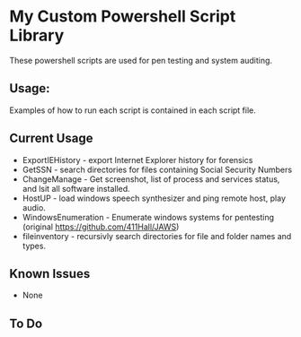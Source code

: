 # My Custom Powershell Script Library

These powershell scripts are used for pen testing and system auditing.

## Usage:

Examples of how to run each script is contained in each script file. 

## Current Usage
  - ExportIEHistory - export Internet Explorer history for forensics
  - GetSSN - search directories for files containing Social Security Numbers
  - ChangeManage - Get screenshot, list of process and services status, and lsit all software installed. 
  - HostUP - load windows speech synthesizer and ping remote host, play audio.
  - WindowsEnumeration - Enumerate windows systems for pentesting (original https://github.com/411Hall/JAWS)
  - fileinventory - recursivly search directories for file and folder names and types.

## Known Issues

- None

## To Do
